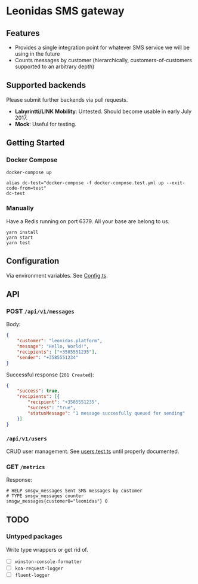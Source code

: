 # Leonidas SMS gateway

## Features

* Provides a single integration point for whatever SMS service we will be using in the future
* Counts messages by customer (hierarchically, customers-of-customers supported to an arbitrary depth)

## Supported backends

Please submit further backends via pull requests.

* **Labyrintti/LINK Mobility**: Untested. Should become usable in early July 2017.
* **Mock**: Useful for testing.

## Getting Started

### Docker Compose

    docker-compose up

    alias dc-test="docker-compose -f docker-compose.test.yml up --exit-code-from=test"
    dc-test

### Manually

Have a Redis running on port 6379. All your base are belong to us.

    yarn install
    yarn start
    yarn test

## Configuration

Via environment variables. See [Config.ts](https://github.com/leonidas/leonidas-smsgw/blob/master/src/Config.ts).

## API

### POST `/api/v1/messages`

Body:

```json
{
    "customer": "leonidas.platform",
    "message": "Hello, World!",
    "recipients": ["+3585551235"],
    "sender": "+3585551234"
}
```

Successful response (`201 Created`):

```json
{
    "success": true,
    "recipients": [{
        "recipient": "+3585551235",
        "success": "true",
        "statusMessage": "1 message succesfully queued for sending"
    }]
}
```

### `/api/v1/users`

CRUD user management. See [users.test.ts](https://github.com/leonidas/leonidas-smsgw/blob/master/src/controllers/users.test.ts) until properly documented.

### GET `/metrics`

Response:

```
# HELP smsgw_messages Sent SMS messages by customer
# TYPE smsgw_messages counter
smsgw_messages{customer0="leonidas"} 0
```

## TODO

### Untyped packages

Write type wrappers or get rid of.

* [ ] `winston-console-formatter`
* [ ] `koa-request-logger`
* [ ] `fluent-logger`
